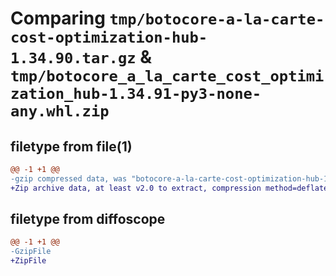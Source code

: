 # Comparing `tmp/botocore-a-la-carte-cost-optimization-hub-1.34.90.tar.gz` & `tmp/botocore_a_la_carte_cost_optimization_hub-1.34.91-py3-none-any.whl.zip`

## filetype from file(1)

```diff
@@ -1 +1 @@
-gzip compressed data, was "botocore-a-la-carte-cost-optimization-hub-1.34.90.tar", last modified: Wed Apr 24 01:02:04 2024, max compression
+Zip archive data, at least v2.0 to extract, compression method=deflate
```

## filetype from diffoscope

```diff
@@ -1 +1 @@
-GzipFile
+ZipFile
```

